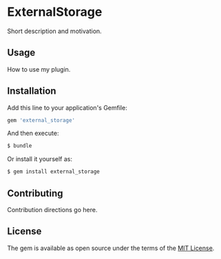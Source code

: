 # ExternalStorage
Short description and motivation.

## Usage
How to use my plugin.

## Installation
Add this line to your application's Gemfile:

```ruby
gem 'external_storage'
```

And then execute:
```bash
$ bundle
```

Or install it yourself as:
```bash
$ gem install external_storage
```

## Contributing
Contribution directions go here.

## License
The gem is available as open source under the terms of the [MIT License](http://opensource.org/licenses/MIT).
